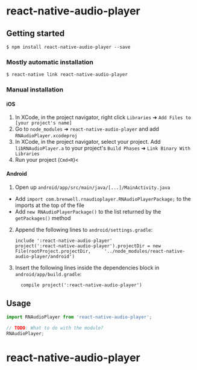 
# react-native-audio-player

## Getting started

`$ npm install react-native-audio-player --save`

### Mostly automatic installation

`$ react-native link react-native-audio-player`

### Manual installation


#### iOS

1. In XCode, in the project navigator, right click `Libraries` ➜ `Add Files to [your project's name]`
2. Go to `node_modules` ➜ `react-native-audio-player` and add `RNAudioPlayer.xcodeproj`
3. In XCode, in the project navigator, select your project. Add `libRNAudioPlayer.a` to your project's `Build Phases` ➜ `Link Binary With Libraries`
4. Run your project (`Cmd+R`)<

#### Android

1. Open up `android/app/src/main/java/[...]/MainActivity.java`
  - Add `import com.brenwell.rnaudioplayer.RNAudioPlayerPackage;` to the imports at the top of the file
  - Add `new RNAudioPlayerPackage()` to the list returned by the `getPackages()` method
2. Append the following lines to `android/settings.gradle`:
  	```
  	include ':react-native-audio-player'
  	project(':react-native-audio-player').projectDir = new File(rootProject.projectDir, 	'../node_modules/react-native-audio-player/android')
  	```
3. Insert the following lines inside the dependencies block in `android/app/build.gradle`:
  	```
      compile project(':react-native-audio-player')
  	```


## Usage
```javascript
import RNAudioPlayer from 'react-native-audio-player';

// TODO: What to do with the module?
RNAudioPlayer;
```
  # react-native-audio-player

